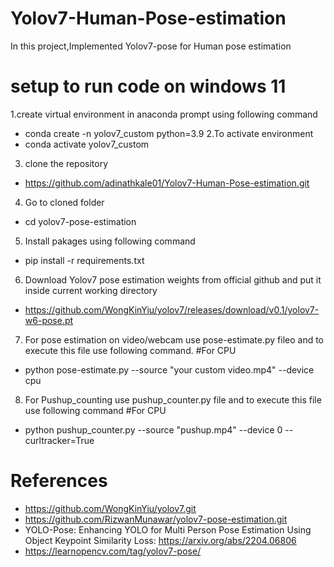 # Yolov7-Human-Pose-estimation
In this project,Implemented Yolov7-pose for Human pose estimation


# setup to run code on windows 11
1.create virtual environment in anaconda prompt using following command 
  * conda create -n yolov7_custom python=3.9
2.To activate environment 
  * conda activate yolov7_custom 
3. clone the repository
  * https://github.com/adinathkale01/Yolov7-Human-Pose-estimation.git
4. Go to cloned folder
  * cd yolov7-pose-estimation
5. Install pakages using following command
  * pip install -r requirements.txt
6. Download Yolov7 pose estimation weights from official github and put it inside current working directory 
  * https://github.com/WongKinYiu/yolov7/releases/download/v0.1/yolov7-w6-pose.pt
7. For pose estimation on video/webcam use pose-estimate.py fileo and to execute this file use following command.
  #For CPU
  * python pose-estimate.py --source "your custom video.mp4" --device cpu
8. For Pushup_counting use pushup_counter.py file and to execute this file use following command
  #For CPU
  * python pushup_counter.py --source "pushup.mp4" --device 0 --curltracker=True
# References 
* https://github.com/WongKinYiu/yolov7.git
* https://github.com/RizwanMunawar/yolov7-pose-estimation.git
* YOLO-Pose: Enhancing YOLO for Multi Person Pose Estimation Using Object Keypoint Similarity Loss: https://arxiv.org/abs/2204.06806
* https://learnopencv.com/tag/yolov7-pose/
 
